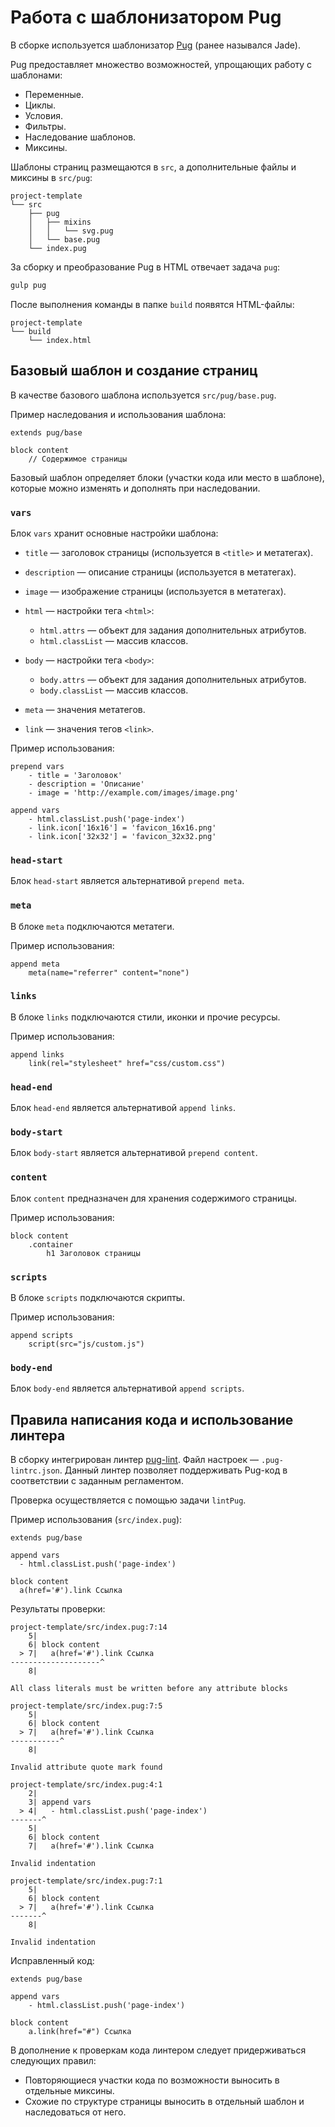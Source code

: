 # Работа с шаблонизатором Pug

В сборке используется шаблонизатор [Pug](https://pugjs.org/) (ранее назывался Jade).

Pug предоставляет множество возможностей, упрощающих работу с шаблонами:

* Переменные.
* Циклы.
* Условия.
* Фильтры.
* Наследование шаблонов.
* Миксины.

Шаблоны страниц размещаются в `src`, а дополнительные файлы и миксины в `src/pug`:

```text
project-template
└── src
    ├── pug
    │   ├── mixins
    │   │   └── svg.pug
    │   └── base.pug
    └── index.pug
```

За сборку и преобразование Pug в HTML отвечает задача `pug`:

```bash
gulp pug
```

После выполнения команды в папке `build` появятся HTML-файлы:

```text
project-template
└── build
    └── index.html
```

## Базовый шаблон и создание страниц

В качестве базового шаблона используется `src/pug/base.pug`.

Пример наследования и использования шаблона:

```jade
extends pug/base

block content
    // Содержимое страницы
```

Базовый шаблон определяет блоки (участки кода или место в шаблоне), которые можно изменять и дополнять при наследовании.

### `vars`

Блок `vars` хранит основные настройки шаблона:

* `title` — заголовок страницы (используется в `<title>` и метатегах).

* `description` — описание страницы (используется в метатегах).

* `image` — изображение страницы (используется в метатегах).

* `html` — настройки тега `<html>`:
  * `html.attrs` — объект для задания дополнительных атрибутов.
  * `html.classList` — массив классов.

* `body` — настройки тега `<body>`:
  * `body.attrs` — объект для задания дополнительных атрибутов.
  * `body.classList` — массив классов.

* `meta` — значения метатегов.

* `link` — значения тегов `<link>`.

Пример использования:

```jade
prepend vars
    - title = 'Заголовок'
    - description = 'Описание'
    - image = 'http://example.com/images/image.png'

append vars
    - html.classList.push('page-index')
    - link.icon['16x16'] = 'favicon_16x16.png'
    - link.icon['32x32'] = 'favicon_32x32.png'
```

### `head-start`

Блок `head-start` является альтернативой `prepend meta`.

### `meta`

В блоке `meta` подключаются метатеги.

Пример использования:

```jade
append meta
    meta(name="referrer" content="none")
```

### `links`

В блоке `links` подключаются стили, иконки и прочие ресурсы.

Пример использования:

```jade
append links
    link(rel="stylesheet" href="css/custom.css")
```

### `head-end`

Блок `head-end` является альтернативой `append links`.

### `body-start`

Блок `body-start` является альтернативой `prepend content`.

### `content`

Блок `content` предназначен для хранения содержимого страницы.

Пример использования:

```jade
block content
    .container
        h1 Заголовок страницы
```

### `scripts`

В блоке `scripts` подключаются скрипты.

Пример использования:

```jade
append scripts
    script(src="js/custom.js")
```

### `body-end`

Блок `body-end` является альтернативой `append scripts`.

## Правила написания кода и использование линтера

В сборку интегрирован линтер [pug-lint](https://www.npmjs.com/package/pug-lint).
Файл настроек — `.pug-lintrc.json`.
Данный линтер позволяет поддерживать Pug-код в соответствии с заданным регламентом.

Проверка осуществляется с помощью задачи `lintPug`.

Пример использования (`src/index.pug`):

```jade
extends pug/base

append vars
  - html.classList.push('page-index')

block content
  a(href='#').link Ссылка
```

Результаты проверки:

```text
project-template/src/index.pug:7:14
    5|
    6| block content
  > 7|   a(href='#').link Ссылка
--------------------^
    8|

All class literals must be written before any attribute blocks

project-template/src/index.pug:7:5
    5|
    6| block content
  > 7|   a(href='#').link Ссылка
-----------^
    8|

Invalid attribute quote mark found

project-template/src/index.pug:4:1
    2|
    3| append vars
  > 4|   - html.classList.push('page-index')
-------^
    5|
    6| block content
    7|   a(href='#').link Ссылка

Invalid indentation

project-template/src/index.pug:7:1
    5|
    6| block content
  > 7|   a(href='#').link Ссылка
-------^
    8|

Invalid indentation
```

Исправленный код:

```jade
extends pug/base

append vars
    - html.classList.push('page-index')

block content
    a.link(href="#") Ссылка
```

В дополнение к проверкам кода линтером следует придерживаться следующих правил:

* Повторяющиеся участки кода по возможности выносить в отдельные миксины.
* Схожие по структуре страницы выносить в отдельный шаблон и наследоваться от него.
